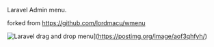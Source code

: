 Laravel Admin menu. 

forked from https://github.com/lordmacu/wmenu

![Laravel drag and drop menu](https://s28.postimg.org/q9wfafrwt/screenshot_20170811_005243.jpg)](https://postimg.org/image/aof3qhfyh/)
